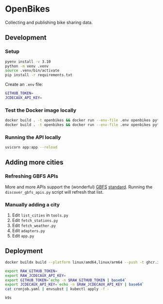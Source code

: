 # OpenBikes

Collecting and publishing bike sharing data.

## Development

### Setup

```sh
pyenv install -v 3.10
python -m venv .venv
source .venv/bin/activate
pip install -r requirements.txt
```

Create an `.env` file:

```sh
GITHUB_TOKEN=
JCDECAUX_API_KEY=
```

### Test the Docker image locally

```sh
docker build . -t openbikes && docker run --env-file .env openbikes python /code/fetch_stations.py
docker build . -t openbikes && docker run --env-file .env openbikes python /code/fetch_weather.py
```

### Running the API locally

```sh
uvicorn app:app --reload
```

## Adding more cities

### Refreshing GBFS APIs

More and more APIs support the (wonderful) [GBFS](https://mobilitydata.org/gbfs-and-shared-mobility-data-policy-in-europe/) [standard](https://gbfs.mobilitydata.org/). Running the `discover_gbfs_apis.py` script will refresh that list.

### Manually adding a city

1. Edit `list_cities` in `tools.py`
2. Edit `fetch_stations.py`
3. Edit `fetch_weather.py`
4. Edit `adapters.py`
5. Edit `app.py`

## Deployment

```sh
docker buildx build --platform linux/amd64,linux/arm64 --push -t ghcr.io/maxhalford/openbikes:latest .

export RAW_GITHUB_TOKEN=
export RAW_JCDECAUX_API_KEY=
export GITHUB_TOKEN=`echo -n $RAW_GITHUB_TOKEN | base64`
export JCDECAUX_API_KEY=`echo -n $RAW_JCDECAUX_API_KEY | base64`
cat cronjob.yaml | envsubst | kubectl apply -f -

k9s
```
